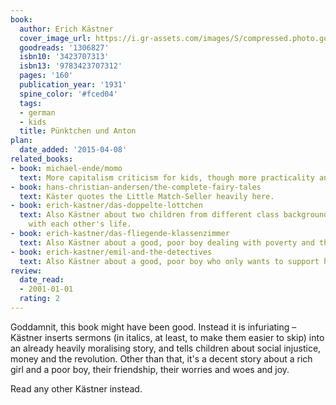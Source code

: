 ```yaml
---
book:
  author: Erich Kästner
  cover_image_url: https://i.gr-assets.com/images/S/compressed.photo.goodreads.com/books/1182646930l/1306827.jpg
  goodreads: '1306827'
  isbn10: '3423707313'
  isbn13: '9783423707312'
  pages: '160'
  publication_year: '1931'
  spine_color: '#fced04'
  tags:
  - german
  - kids
  title: Pünktchen und Anton
plan:
  date_added: '2015-04-08'
related_books:
- book: michael-ende/momo
  text: More capitalism criticism for kids, though more practicality and less moralising.
- book: hans-christian-andersen/the-complete-fairy-tales
  text: Käster quotes the Little Match-Seller heavily here.
- book: erich-kastner/das-doppelte-lottchen
  text: Also Kästner about two children from different class backgrounds, dealing
    with each other's life.
- book: erich-kastner/das-fliegende-klassenzimmer
  text: Also Kästner about a good, poor boy dealing with poverty and the richer kids.
- book: erich-kastner/emil-and-the-detectives
  text: Also Kästner about a good, poor boy who only wants to support his single mother.
review:
  date_read:
  - 2001-01-01
  rating: 2
---
```


Goddamnit, this book might have been good. Instead it is infuriating – Kästner inserts sermons (in italics, at least, to
make them easier to skip) into an already heavily moralising story, and tells children about social injustice, money and
the revolution. Other than that, it's a decent story about a rich girl and a poor boy, their friendship, their worries
and woes and joy.

Read any other Kästner instead.
